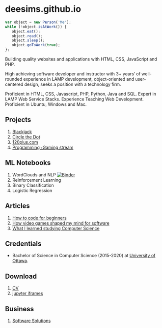 # deesims.github.io

```javascript
var object = new Person('Me');
while (!object.isAtWork()) {
   object.eat();
   object.read();
   object.sleep();
   object.goToWork(true);
};
```

Building quality websites and applications with HTML, CSS, JavaScript and PHP.

High achieving software developer and instructor with 3+ years’ of well-rounded experience in LAMP development, object-oriented and user-centered design, seeks a position with a technology firm.

Proficient in HTML, CSS, Javascript, PHP, Python, Java and SQL. Expert in LAMP Web Service Stacks. Experience Teaching Web Development. Proficient in Ubuntu, Windows and Mac.

## Projects

1. [Blackjack](https://github.com/deesims/blackjack-in-python)
2. [Circle the Dot](https://github.com/deesims/circle_dot)
4. [120plus.com](https://120plus.com)
5. [Programming+Gaming stream](https://twitch.com/devquake)

## ML Notebooks

1. WordClouds and NLP [![Binder](https://mybinder.org/badge_logo.svg)](https://mybinder.org/v2/gist/deesims/5c4a1e5b2cbbb2fc60ce1c94fdb0917e/HEAD?filepath=nlp.ipynb)
2. Reinforcement Learning
3. Binary Classification
4. Logistic Regression 

## Articles 

1. [How to code for beginners](https://deesims.github.io/blog/2020/08/20/howtocode.html)
2. [How video games shaped my mind for software](https://deesims.github.io/blog/2020/11/15/video-games.html)
3. [What I learned studying Computer Science](https://deesims.github.io/blog/2020/11/14/computer-science.html)

## Credentials

* Bachelor of Science in Computer Science (2015-2020) 
   at [University of Ottawa](https://www.uottawa.ca/en).


## Download

1. [CV](https://drive.google.com/file/d/1j5R2gzEpswfFiFpGDJkoMms_2eH8cD2n/view?usp=sharing)
2. [jupyter iframes](https://deesims.github.io/iframes/nlp.html)

## Business

1. [Software Solutions](http://hlovyak.com)
